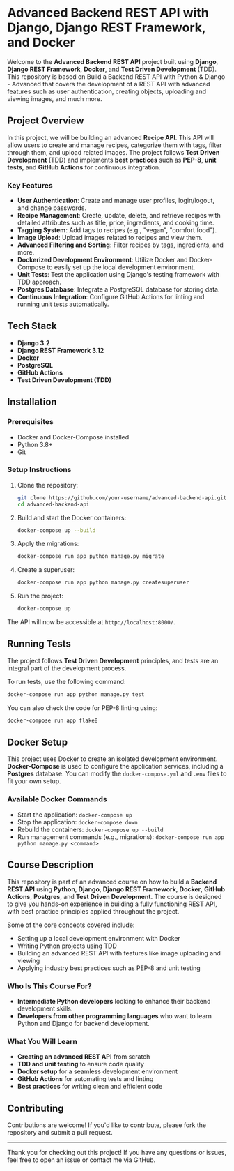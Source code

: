 # Advanced Backend REST API with Django, Django REST Framework, and Docker

Welcome to the **Advanced Backend REST API** project built using **Django**, **Django REST Framework**, **Docker**, and **Test Driven Development** (TDD). This repository is based on Build a Backend REST API with Python & Django - Advanced that covers the development of a REST API with advanced features such as user authentication, creating objects, uploading and viewing images, and much more.

## Project Overview

In this project, we will be building an advanced **Recipe API**. This API will allow users to create and manage recipes, categorize them with tags, filter through them, and upload related images. The project follows **Test Driven Development** (TDD) and implements **best practices** such as **PEP-8**, **unit tests**, and **GitHub Actions** for continuous integration.

### Key Features
- **User Authentication**: Create and manage user profiles, login/logout, and change passwords.
- **Recipe Management**: Create, update, delete, and retrieve recipes with detailed attributes such as title, price, ingredients, and cooking time.
- **Tagging System**: Add tags to recipes (e.g., "vegan", "comfort food").
- **Image Upload**: Upload images related to recipes and view them.
- **Advanced Filtering and Sorting**: Filter recipes by tags, ingredients, and more.
- **Dockerized Development Environment**: Utilize Docker and Docker-Compose to easily set up the local development environment.
- **Unit Tests**: Test the application using Django's testing framework with TDD approach.
- **Postgres Database**: Integrate a PostgreSQL database for storing data.
- **Continuous Integration**: Configure GitHub Actions for linting and running unit tests automatically.

## Tech Stack
- **Django 3.2**
- **Django REST Framework 3.12**
- **Docker**
- **PostgreSQL**
- **GitHub Actions**
- **Test Driven Development (TDD)**

## Installation

### Prerequisites
- Docker and Docker-Compose installed
- Python 3.8+
- Git

### Setup Instructions

1. Clone the repository:
   ```bash
   git clone https://github.com/your-username/advanced-backend-api.git
   cd advanced-backend-api
   ```

2. Build and start the Docker containers:
   ```bash
   docker-compose up --build
   ```

3. Apply the migrations:
   ```bash
   docker-compose run app python manage.py migrate
   ```

4. Create a superuser:
   ```bash
   docker-compose run app python manage.py createsuperuser
   ```

5. Run the project:
   ```bash
   docker-compose up
   ```

The API will now be accessible at `http://localhost:8000/`.

## Running Tests

The project follows **Test Driven Development** principles, and tests are an integral part of the development process.

To run tests, use the following command:
```bash
docker-compose run app python manage.py test
```

You can also check the code for PEP-8 linting using:
```bash
docker-compose run app flake8
```

## Docker Setup

This project uses Docker to create an isolated development environment. **Docker-Compose** is used to configure the application services, including a **Postgres** database. You can modify the `docker-compose.yml` and `.env` files to fit your own setup.

### Available Docker Commands
- Start the application: `docker-compose up`
- Stop the application: `docker-compose down`
- Rebuild the containers: `docker-compose up --build`
- Run management commands (e.g., migrations): `docker-compose run app python manage.py <command>`

## Course Description

This repository is part of an advanced course on how to build a **Backend REST API** using **Python**, **Django**, **Django REST Framework**, **Docker**, **GitHub Actions**, **Postgres**, and **Test Driven Development**. The course is designed to give you hands-on experience in building a fully functioning REST API, with best practice principles applied throughout the project.

Some of the core concepts covered include:

- Setting up a local development environment with Docker
- Writing Python projects using TDD
- Building an advanced REST API with features like image uploading and viewing
- Applying industry best practices such as PEP-8 and unit testing

### Who Is This Course For?
- **Intermediate Python developers** looking to enhance their backend development skills.
- **Developers from other programming languages** who want to learn Python and Django for backend development.

### What You Will Learn
- **Creating an advanced REST API** from scratch
- **TDD and unit testing** to ensure code quality
- **Docker setup** for a seamless development environment
- **GitHub Actions** for automating tests and linting
- **Best practices** for writing clean and efficient code

## Contributing

Contributions are welcome! If you'd like to contribute, please fork the repository and submit a pull request.


---

Thank you for checking out this project! If you have any questions or issues, feel free to open an issue or contact me via GitHub.
